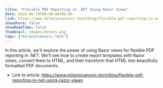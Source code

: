 ```yaml
---
title: "Flexible PDF Reporting in .NET Using Razor Views"
date: 2024-06-29T00:00:00+00:00
link: https://www.milanjovanovic.tech/blog/flexible-pdf-reporting-in-net-using-razor-views
showShare: false
showReadTime: false
thumbnail: images/dotnet.png
tags: ["milanjovanovic.tech"]
---
```

In this article, we'll explore the power of using Razor views for flexible PDF reporting in .NET. We'll see how to create report templates with Razor views, convert them to HTML, and then transform that HTML into beautifully formatted PDF documents.

- Link to article: https://www.milanjovanovic.tech/blog/flexible-pdf-reporting-in-net-using-razor-views